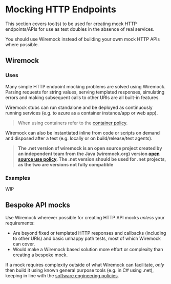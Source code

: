 # Mocking HTTP Endpoints

This section covers tool(s) to be used for creating mock HTTP endpoints/APIs for use as test doubles in the absence of real services.

You should use Wiremock instead of building your owm mock HTTP APIs where possible.

## Wiremock

### Uses

Many simple HTTP endpoint mocking problems are solved using Wiremock. Parsing requests for string values, serving templated responses, simulating errors and making subsequent calls to other URIs are all built-in features.

Wiremock stubs can run standalone and be deployed as continuously running services (e.g. to azure as a container instance/app or web app). 

>When using containers refer to the [container policy](/software-engineering-policies/Containers/ContainerPolicy.md).

Wiremock can also be instantiated inline from code or scripts on demand and disposed after a test (e.g. locally or on build/release/test agents). 
>**The .net version of wiremock is an open source project created by an independent team from the Java (wiremock.org) version [open source use policy](/software-engineering-policies/OpenSourceUse/OpenSourceUsePolicy.md). The .net version should be used for .net projects, as the two are versions not fully compatible**

### Examples

WIP

## Bespoke API mocks

Use Wiremock wherever possible for creating HTTP API mocks _unless_ your requirements:

- Are beyond fixed or templated HTTP responses and callbacks (including to other URIs) and basic unhappy path tests, most of which Wiremock can cover.
- Would make a Wiremock based solution more effort or complexity than creating a bespoke mock.

If a mock requires complexity outside of what Wiremock can facilitate, _only_ then build it using known general purpose tools (e.g. in C# using .net), keeping in line with the [software engineering policies](/software-engineering-policies).
